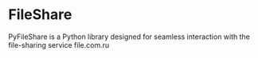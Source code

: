 # FileShare
PyFileShare is a Python library designed for seamless interaction with the file-sharing service file.com.ru
